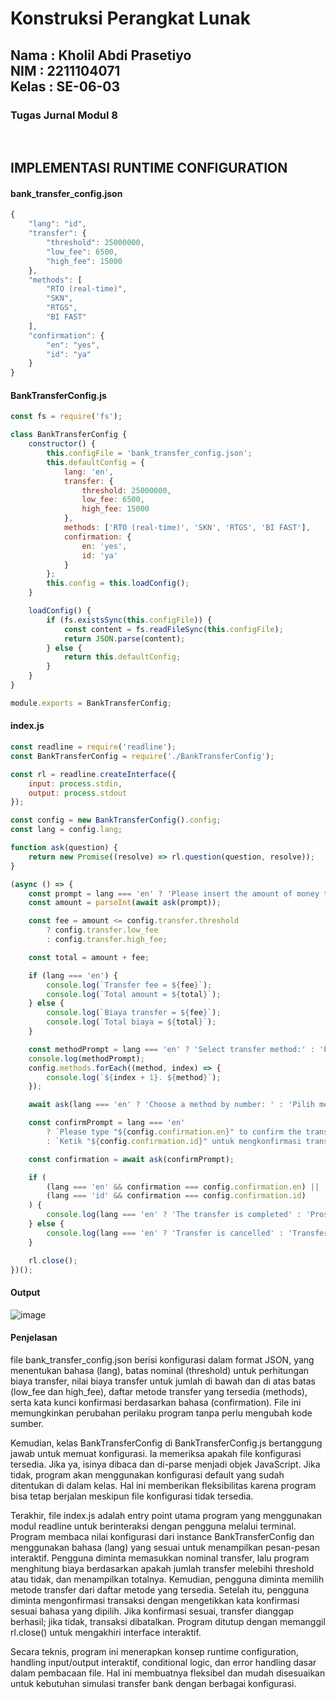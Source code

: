 <h1>Konstruksi Perangkat Lunak</h1>
<h2>Nama : Kholil Abdi Prasetiyo<br>NIM : 2211104071<br>Kelas : SE-06-03</h2>
<h3>Tugas Jurnal Modul 8</h3>

<br>

## IMPLEMENTASI RUNTIME CONFIGURATION
#### bank_transfer_config.json 
```js
{
    "lang": "id",
    "transfer": {
        "threshold": 25000000,
        "low_fee": 6500,
        "high_fee": 15000
    },
    "methods": [
        "RTO (real-time)",
        "SKN",
        "RTGS",
        "BI FAST"
    ],
    "confirmation": {
        "en": "yes",
        "id": "ya"
    }
}
```

#### BankTransferConfig.js
```js
const fs = require('fs');

class BankTransferConfig {
    constructor() {
        this.configFile = 'bank_transfer_config.json';
        this.defaultConfig = {
            lang: 'en',
            transfer: {
                threshold: 25000000,
                low_fee: 6500,
                high_fee: 15000
            },
            methods: ['RTO (real-time)', 'SKN', 'RTGS', 'BI FAST'],
            confirmation: {
                en: 'yes',
                id: 'ya'
            }
        };
        this.config = this.loadConfig();
    }

    loadConfig() {
        if (fs.existsSync(this.configFile)) {
            const content = fs.readFileSync(this.configFile);
            return JSON.parse(content);
        } else {
            return this.defaultConfig;
        }
    }
}

module.exports = BankTransferConfig;
```

#### index.js
```js
const readline = require('readline');
const BankTransferConfig = require('./BankTransferConfig');

const rl = readline.createInterface({
    input: process.stdin,
    output: process.stdout
});

const config = new BankTransferConfig().config;
const lang = config.lang;

function ask(question) {
    return new Promise((resolve) => rl.question(question, resolve));
}

(async () => {
    const prompt = lang === 'en' ? 'Please insert the amount of money to transfer: ' : 'Masukkan jumlah uang yang akan di-transfer: ';
    const amount = parseInt(await ask(prompt));

    const fee = amount <= config.transfer.threshold
        ? config.transfer.low_fee
        : config.transfer.high_fee;

    const total = amount + fee;

    if (lang === 'en') {
        console.log(`Transfer fee = ${fee}`);
        console.log(`Total amount = ${total}`);
    } else {
        console.log(`Biaya transfer = ${fee}`);
        console.log(`Total biaya = ${total}`);
    }

    const methodPrompt = lang === 'en' ? 'Select transfer method:' : 'Pilih metode transfer:';
    console.log(methodPrompt);
    config.methods.forEach((method, index) => {
        console.log(`${index + 1}. ${method}`);
    });

    await ask(lang === 'en' ? 'Choose a method by number: ' : 'Pilih metode dengan angka: ');

    const confirmPrompt = lang === 'en'
        ? `Please type "${config.confirmation.en}" to confirm the transaction: `
        : `Ketik "${config.confirmation.id}" untuk mengkonfirmasi transaksi: `;

    const confirmation = await ask(confirmPrompt);

    if (
        (lang === 'en' && confirmation === config.confirmation.en) ||
        (lang === 'id' && confirmation === config.confirmation.id)
    ) {
        console.log(lang === 'en' ? 'The transfer is completed' : 'Proses transfer berhasil');
    } else {
        console.log(lang === 'en' ? 'Transfer is cancelled' : 'Transfer dibatalkan');
    }

    rl.close();
})();
```

#### Output
![image](https://github.com/user-attachments/assets/4fa07b34-8675-4f6d-9106-9f6624bbc5da)

#### Penjelasan
 file bank_transfer_config.json berisi konfigurasi dalam format JSON, yang menentukan bahasa (lang), batas nominal (threshold) untuk perhitungan biaya transfer, nilai biaya transfer untuk jumlah di bawah dan di atas batas (low_fee dan high_fee), daftar metode transfer yang tersedia (methods), serta kata kunci konfirmasi berdasarkan bahasa (confirmation). File ini memungkinkan perubahan perilaku program tanpa perlu mengubah kode sumber.

Kemudian, kelas BankTransferConfig di BankTransferConfig.js bertanggung jawab untuk memuat konfigurasi. Ia memeriksa apakah file konfigurasi tersedia. Jika ya, isinya dibaca dan di-parse menjadi objek JavaScript. Jika tidak, program akan menggunakan konfigurasi default yang sudah ditentukan di dalam kelas. Hal ini memberikan fleksibilitas karena program bisa tetap berjalan meskipun file konfigurasi tidak tersedia.

Terakhir, file index.js adalah entry point utama program yang menggunakan modul readline untuk berinteraksi dengan pengguna melalui terminal. Program membaca nilai konfigurasi dari instance BankTransferConfig dan menggunakan bahasa (lang) yang sesuai untuk menampilkan pesan-pesan interaktif. Pengguna diminta memasukkan nominal transfer, lalu program menghitung biaya berdasarkan apakah jumlah transfer melebihi threshold atau tidak, dan menampilkan totalnya. Kemudian, pengguna diminta memilih metode transfer dari daftar metode yang tersedia. Setelah itu, pengguna diminta mengonfirmasi transaksi dengan mengetikkan kata konfirmasi sesuai bahasa yang dipilih. Jika konfirmasi sesuai, transfer dianggap berhasil; jika tidak, transaksi dibatalkan. Program ditutup dengan memanggil rl.close() untuk mengakhiri interface interaktif.

Secara teknis, program ini menerapkan konsep runtime configuration, handling input/output interaktif, conditional logic, dan error handling dasar dalam pembacaan file. Hal ini membuatnya fleksibel dan mudah disesuaikan untuk kebutuhan simulasi transfer bank dengan berbagai konfigurasi.
